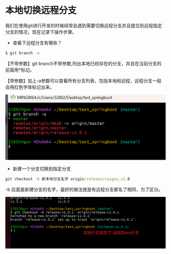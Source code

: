 # 本地切换远程分支

我们在使用git进行开发的时候经常会遇到需要切换远程分支并且提交到远程指定分支的情况，现在记录下操作步骤。

- 查看下远程分支有哪些？

```cmd
$ git branch -a
```

【不带参数】git branch不带参数,列出本地已经存在的分支，并且在当前分支的前面用*标记。

【带参数】加上-a参数可以查看所有分支列表，包括本地和远程，远程分支一般会用红色字体标记出来。

![image-20230901194930012](08本地切换远程分支.assets/image-20230901194930012.png)

- 新建一个分支切换到指定分支

```cmd
git checkout -b 新本地分支名字 origin/release/caigou_v1.0
```

-b 后面是新建分支的名字，最好的做法就是有远程分支都名了相同，为了区分。

![image-20230901195259769](08本地切换远程分支.assets/image-20230901195259769.png)